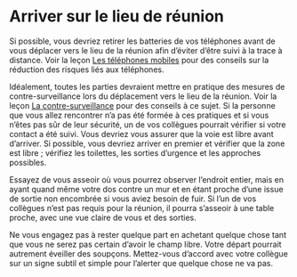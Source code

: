 [Title]: # (Arriver sur le lieu de réunion)
[Order]: # (3)

# Arriver sur le lieu de réunion

Si possible, vous devriez retirer les batteries de vos téléphones avant de vous déplacer vers le lieu de la réunion afin d’éviter d’être suivi à la trace à distance. Voir la leçon [Les téléphones mobiles](umbrella://lesson/mobile-phones) pour des conseils sur la réduction des risques liés aux téléphones.

Idéalement, toutes les parties devraient mettre en pratique des mesures de contre-surveillance lors du déplacement vers le lieu de la réunion. Voir la leçon [La contre-surveillance](umbrella://lesson/counter-surveillance/0) pour des conseils à ce sujet. Si la personne que vous allez rencontrer n’a pas été formée à ces pratiques et si vous n’êtes pas sûr de leur sécurité, un de vos collègues pourrait vérifier si votre contact a été suivi. Vous devriez vous assurer que la voie est libre avant d’arriver. Si possible, vous devriez arriver en premier et vérifier que la zone est libre ; vérifiez les toilettes, les sorties d’urgence et les approches possibles.

Essayez de vous asseoir où vous pourrez observer l’endroit entier, mais en ayant quand même votre dos contre un mur et en étant proche d’une issue de sortie non encombrée si vous aviez besoin de fuir. Si l’un de vos collègues n’est pas requis pour la réunion, il pourra s’asseoir à une table proche, avec une vue claire de vous et des sorties.

Ne vous engagez pas à rester quelque part en achetant quelque chose tant que vous ne serez pas certain d’avoir le champ libre. Votre départ pourrait autrement éveiller des soupçons. Mettez-vous d’accord avec votre collègue sur un signe subtil et simple pour l’alerter que quelque chose ne va pas.